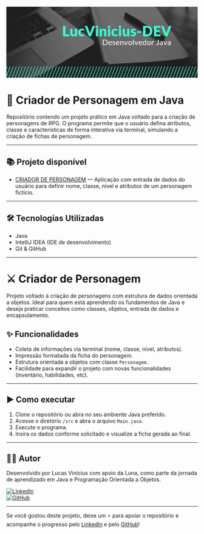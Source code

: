 ![Banner](https://github.com/LucVinicius-DEV/criador-de-personagem/blob/main/banner.png)

# 🧙 Criador de Personagem em Java

Repositório contendo um projeto prático em Java voltado para a criação de personagens de RPG. O programa permite que o usuário defina atributos, classe e características de forma interativa via terminal, simulando a criação de fichas de personagem.

---

## 📚 Projeto disponível

- [CRIADOR DE PERSONAGEM](./src) — Aplicação com entrada de dados do usuário para definir nome, classe, nível e atributos de um personagem fictício.

---

## 🛠️ Tecnologias Utilizadas

- Java
- IntelliJ IDEA (IDE de desenvolvimento)
- Git & GitHub

---

# ⚔️ Criador de Personagem

Projeto voltado à criação de personagens com estrutura de dados orientada a objetos. Ideal para quem está aprendendo os fundamentos de Java e deseja praticar conceitos como classes, objetos, entrada de dados e encapsulamento.

## ✨ Funcionalidades

- Coleta de informações via terminal (nome, classe, nível, atributos).
- Impressão formatada da ficha do personagem.
- Estrutura orientada a objetos com classe `Personagem`.
- Facilidade para expandir o projeto com novas funcionalidades (inventário, habilidades, etc).

---

## ▶️ Como executar

1. Clone o repositório ou abra no seu ambiente Java preferido.
2. Acesse o diretório `/src` e abra o arquivo `Main.java`.
3. Execute o programa.
4. Insira os dados conforme solicitado e visualize a ficha gerada ao final.

---

## 👨‍💻 Autor

Desenvolvido por Lucas Vinícius com apoio da Luna, como parte da jornada de aprendizado em Java e Programação Orientada a Objetos.

[![LinkedIn](https://img.shields.io/badge/LinkedIn-Lucas%20Vinícius-blue?style=flat&logo=linkedin)](https://www.linkedin.com/in/lucas-vin%C3%ADcius-05b41a35b/)  
[![GitHub](https://img.shields.io/badge/GitHub-LucVinicius--DEV-black?style=flat&logo=github)](https://github.com/LucVinicius-DEV)

---

Se você gostou deste projeto, deixe um ⭐ para apoiar o repositório e acompanhe o progresso pelo [LinkedIn](https://www.linkedin.com/in/lucas-vin%C3%ADcius-05b41a35b/) e pelo [GitHub](https://github.com/LucVinicius-DEV)!
